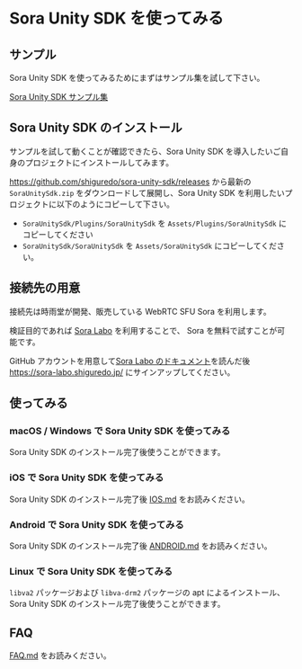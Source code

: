 # Sora Unity SDK を使ってみる

## サンプル

Sora Unity SDK を使ってみるためにまずはサンプル集を試して下さい。

[Sora Unity SDK サンプル集](https://github.com/shiguredo/sora-unity-sdk-samples)

## Sora Unity SDK のインストール

サンプルを試して動くことが確認できたら、Sora Unity SDK を導入したいご自身のプロジェクトにインストールしてみます。

https://github.com/shiguredo/sora-unity-sdk/releases から最新の `SoraUnitySdk.zip` をダウンロードして展開し、Sora Unity SDK を利用したいプロジェクトに以下のようにコピーして下さい。

- `SoraUnitySdk/Plugins/SoraUnitySdk` を `Assets/Plugins/SoraUnitySdk` にコピーしてください
- `SoraUnitySdk/SoraUnitySdk` を `Assets/SoraUnitySdk` にコピーしてください。

## 接続先の用意

接続先は時雨堂が開発、販売している WebRTC SFU Sora を利用します。

検証目的であれば [Sora Labo](https://sora-labo.shiguredo.jp/) を利用することで、 Sora を無料で試すことが可能です。

GitHub アカウントを用意して[Sora Labo のドキュメント](https://github.com/shiguredo/sora-labo-doc)を読んだ後 https://sora-labo.shiguredo.jp/ にサインアップしてください。

## 使ってみる

### macOS / Windows で Sora Unity SDK を使ってみる

Sora Unity SDK のインストール完了後使うことができます。

### iOS で Sora Unity SDK を使ってみる

Sora Unity SDK のインストール完了後 [IOS.md](IOS.md) をお読みください。

### Android で Sora Unity SDK を使ってみる

Sora Unity SDK のインストール完了後 [ANDROID.md](ANDROID.md) をお読みください。

### Linux で Sora Unity SDK を使ってみる

`libva2` パッケージおよび `libva-drm2` パッケージの apt によるインストール、
Sora Unity SDK のインストール完了後使うことができます。

## FAQ

[FAQ.md](FAQ.md) をお読みください。
